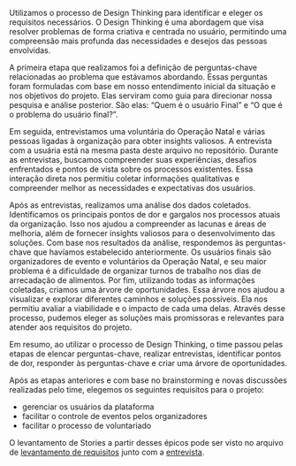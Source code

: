 Utilizamos o processo de Design Thinking para identificar e eleger os requisitos necessários. O Design Thinking é uma abordagem que visa resolver problemas de forma criativa e centrada no usuário, permitindo uma compreensão mais profunda das necessidades e desejos das pessoas envolvidas.


A primeira etapa que realizamos foi a definição de perguntas-chave relacionadas ao problema que estávamos abordando. Essas perguntas foram formuladas com base em nosso entendimento inicial da situação e nos objetivos do projeto. Elas serviram como guia para direcionar nossa pesquisa e análise posterior. São elas: “Quem é o usuário Final” e “O que é o problema do usuário final?”.


Em seguida, entrevistamos uma voluntária do Operação Natal e várias pessoas ligadas à organização para obter insights valiosos. A entrevista com a usuária está na mesma pasta deste arquivo no repositório. Durante as entrevistas, buscamos compreender suas experiências, desafios enfrentados e pontos de vista sobre os processos existentes. Essa interação direta nos permitiu coletar informações qualitativas e compreender melhor as necessidades e expectativas dos usuários.


Após as entrevistas, realizamos uma análise dos dados coletados. Identificamos os principais pontos de dor e gargalos nos processos atuais da organização. Isso nos ajudou a compreender as lacunas e áreas de melhoria, além de fornecer insights valiosos para o desenvolvimento das soluções.
Com base nos resultados da análise, respondemos às perguntas-chave que havíamos estabelecido anteriormente. Os usuários finais são organizadores de evento e voluntários da Operação Natal, e seu maior problema é a dificuldade de organizar turnos de trabalho nos dias de arrecadação de alimentos.
Por fim, utilizando todas as informações coletadas, criamos uma árvore de oportunidades. Essa árvore nos ajudou a visualizar e explorar diferentes caminhos e soluções possíveis. Ela nos permitiu avaliar a viabilidade e o impacto de cada uma delas. Através desse processo, pudemos eleger as soluções mais promissoras e relevantes para atender aos requisitos do projeto.


Em resumo, ao utilizar o processo de Design Thinking, o time passou pelas etapas de elencar perguntas-chave, realizar entrevistas, identificar pontos de dor, responder às perguntas-chave e criar uma árvore de oportunidades.


Após as etapas anteriores e com base no brainstorming e novas discussões realizadas pelo time,  elegemos os seguintes requisitos para o projeto:

- gerenciar os usuários da plataforma
- facilitar o controle de eventos pelos organizadores
- facilitar o processo de voluntariado

O levantamento de Stories a partir desses épicos pode ser visto no arquivo de [levantamento de requisitos](./evidencias_a3/Levantamento_de_Requisitos.pdf) junto com a [entrevista](./evidencias_a3/Entrevista_Discovery.pdf).

